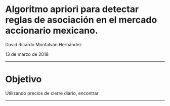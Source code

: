 <!-- $theme: gaia -->
<!--page_number:true-->
# Algoritmo apriori para detectar reglas de asociación en el mercado accionario mexicano.

David Ricardo Montalván Hernández

13 de marzo de 2018

---

# Objetivo

Utilizando precios de cierre diario, encontrar

---